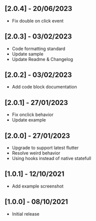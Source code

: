 ## [2.0.4] - 20/06/2023

- Fix double on click event

## [2.0.3] - 03/02/2023

- Code formatting standard
- Update sample
- Update Readme & Changelog

## [2.0.2] - 03/02/2023

- Add code block documentation

## [2.0.1] - 27/01/2023

- Fix onclick behavior
- Update example

## [2.0.0] - 27/01/2023

- Upgrade to support latest flutter
- Resolve weird behavior
- Using hooks instead of native statefull

## [1.0.1] - 12/10/2021

- Add example screenshot

## [1.0.0] - 08/10/2021

- Initial release
